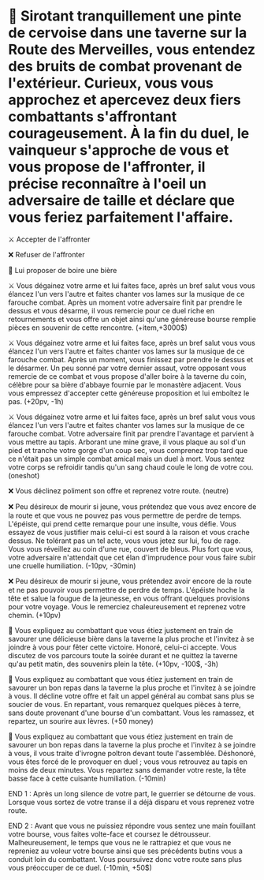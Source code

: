 # 🍻 Sirotant tranquillement une pinte de cervoise dans une taverne sur la Route des Merveilles, vous entendez des bruits de combat provenant de l'extérieur. Curieux, vous vous approchez et apercevez deux fiers combattants s'affrontant courageusement. À la fin du duel, le vainqueur s'approche de vous et vous propose de l'affronter, il précise reconnaître à l'oeil un adversaire de taille et déclare que vous feriez parfaitement l'affaire.

⚔️ Accepter de l'affronter

❌ Refuser de l'affronter

🍺 Lui proposer de boire une bière


⚔️ Vous dégainez votre arme et lui faites face, après un bref salut vous vous élancez l'un vers l'autre et faites chanter vos lames sur la musique de ce farouche combat. Après un moment votre adversaire finit par prendre le dessus et vous désarme, il vous remercie pour ce duel riche en retournements et vous offre un objet ainsi qu'une généreuse bourse remplie pièces en souvenir de cette rencontre. (+item,+3000$)

⚔️ Vous dégainez votre arme et lui faites face, après un bref salut vous vous élancez l'un vers l'autre et faites chanter vos lames sur la musique de ce farouche combat. Après un moment, vous finissez par prendre le dessus et le désarmer. Un peu sonné par votre dernier assaut, votre opposant vous remercie de ce combat et vous propose d'aller boire à la taverne du coin, célèbre pour sa bière d'abbaye fournie par le monastère adjacent. Vous vous empressez d'accepter cette généreuse proposition et lui emboîtez le pas. (+20pv, -1h)

⚔️ Vous dégainez votre arme et lui faites face, après un bref salut vous vous élancez l'un vers l'autre et faites chanter vos lames sur la musique de ce farouche combat. Votre adversaire finit par prendre l'avantage et parvient à vous mettre au tapis. Arborant une mine grave, il vous plaque au sol d'un pied et tranche votre gorge d'un coup sec, vous comprenez trop tard que ce n'était pas un simple combat amical mais un duel à mort. Vous sentez votre corps se refroidir tandis qu'un sang chaud coule le long de votre cou. (oneshot)


❌ Vous déclinez poliment son offre et reprenez votre route. (neutre)

❌ Peu désireux de mourir si jeune, vous prétendez que vous avez encore de la route et que vous ne pouvez pas vous permettre de perdre de temps. L'épéiste, qui prend cette remarque pour une insulte, vous défie. Vous essayez de vous justifier mais celui-ci est sourd à la raison et vous crache dessus. Ne tolérant pas un tel acte, vous vous jetez sur lui, fou de rage. Vous vous réveillez au coin d'une rue, couvert de bleus. Plus fort que vous, votre adversaire n'attendait que cet élan d'imprudence pour vous faire subir une cruelle humiliation. (-10pv, -30min)

❌ Peu désireux de mourir si jeune, vous prétendez avoir encore de la route et ne pas pouvoir vous permettre de perdre de temps. L'épéiste hoche la tête et salue la fougue de la jeunesse, en vous offrant quelques provisions pour votre voyage. Vous le remerciez chaleureusement et reprenez votre chemin. (+10pv)


🍺 Vous expliquez au combattant que vous étiez justement en train de savourer une délicieuse bière dans la taverne la plus proche et l'invitez à se joindre à vous pour fêter cette victoire. Honoré, celui-ci accepte. Vous discutez de vos parcours toute la soirée durant et ne quittez la taverne qu'au petit matin, des souvenirs plein la tête. (+10pv, -100$, -3h)

🍺 Vous expliquez au combattant que vous étiez justement en train de savourer un bon repas dans la taverne la plus proche et l'invitez à se joindre à vous. Il décline votre offre et fait un appel général au combat sans plus se soucier de vous. En repartant, vous remarquez quelques pièces à terre, sans doute provenant d'une bourse d'un combattant. Vous les ramassez, et repartez, un sourire aux lèvres. (+50 money) 

🍺 Vous expliquez au combattant que vous étiez justement en train de savourer un bon repas dans la taverne la plus proche et l'invitez à se joindre à vous, il vous traite d'ivrogne poltron devant toute l'assemblée. Déshonoré, vous êtes forcé de le provoquer en duel ; vous vous retrouvez au tapis en moins de deux minutes. Vous repartez sans demander votre reste, la tête basse face à cette cuisante humiliation. (-10min)


END 1 : Après un long silence de votre part, le guerrier se détourne de vous. Lorsque vous sortez de votre transe il a déjà disparu et vous reprenez votre route.

END 2 : Avant que vous ne puissiez répondre vous sentez une main fouillant votre bourse, vous faites volte-face et coursez le détrousseur. Malheureusement, le temps que vous ne le rattrapiez et que vous ne repreniez au voleur votre bourse ainsi que ses précédents butins vous a conduit loin du combattant. Vous poursuivez donc votre route sans plus vous préoccuper de ce duel. (-10min, +50$)

